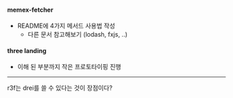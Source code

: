#### memex-fetcher

- README에 4가지 메서드 사용법 작성
  - 다른 문서 참고해보기 (lodash, fxjs, ..)



#### three landing

- 이해 된 부분까지 작은 프로토타이핑 진행



---



r3f는 drei를 쓸 수 있다는 것이 장점이다?